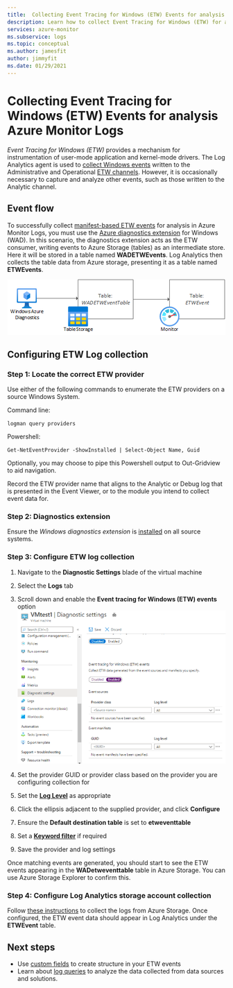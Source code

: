 ```yaml
---
title:  Collecting Event Tracing for Windows (ETW) Events for analysis Azure Monitor Logs
description: Learn how to collect Event Tracing for Windows (ETW) for analysis in Azure Monitor Logs.
services: azure-monitor
ms.subservice: logs
ms.topic: conceptual
ms.author: jamesfit
author: jimmyfit
ms.date: 01/29/2021
---
```

# Collecting Event Tracing for Windows (ETW) Events for analysis Azure Monitor Logs

*Event Tracing for Windows (ETW)* provides a mechanism for instrumentation of user-mode application and kernel-mode drivers. The Log Analytics agent is used to [collect Windows events](https://docs.microsoft.com/azure/azure-monitor/platform/data-sources-windows-events) written to the Administrative and Operational [ETW channels](https://docs.microsoft.com/windows/win32/wes/eventmanifestschema-channeltype-complextype). However, it is occasionally necessary to capture and analyze other events, such as those written to the Analytic channel.  

## Event flow

To successfully collect [manifest-based ETW events](https://docs.microsoft.com/windows/win32/etw/about-event-tracing#types-of-providers) for analysis in Azure Monitor Logs, you must use the [Azure diagnostics extension](https://docs.microsoft.com/azure/azure-monitor/platform/diagnostics-extension-overview) for Windows (WAD). In this scenario, the diagnostics extension acts as the ETW consumer, writing events to Azure Storage (tables) as an intermediate store. Here it will be stored in a table named **WADETWEvents**. Log Analytics then collects the table data from Azure storage, presenting it as a table named **ETWEvents**.

![Event flow](./media/data-sources-etw-events/event-flow.png)

## Configuring ETW Log collection

### Step 1: Locate the correct ETW provider

Use either of the following commands to enumerate the ETW providers on a source Windows System.

Command line:

```
logman query providers
```

Powershell:
```
Get-NetEventProvider -ShowInstalled | Select-Object Name, Guid
```
Optionally, you may choose to pipe this Powershell output to Out-Gridview to aid navigation.

Record the ETW provider name that aligns to the Analytic or Debug log that is presented in the Event Viewer, or to the module you intend to collect event data for.

### Step 2: Diagnostics extension

Ensure the *Windows diagnostics extension* is [installed](https://docs.microsoft.com/azure/azure-monitor/platform/diagnostics-extension-windows-install#install-with-azure-portal) on all source systems.

### Step 3: Configure ETW log collection

1. Navigate to the **Diagnostic Settings** blade of the virtual machine

2. Select the **Logs** tab

3. Scroll down and enable the **Event tracing for Windows (ETW) events** option
![Screenshot](./media/data-sources-etw-events/enable-etw-collection.png)

4. Set the provider GUID or provider class based on the provider you are configuring collection for

5. Set the [**Log Level**](https://docs.microsoft.com/windows/win32/etw/configuring-and-starting-an-event-tracing-session) as appropriate

6. Click the ellipsis adjacent to the supplied provider, and click **Configure**

7. Ensure the **Default destination table** is set to **etweventtable**

8. Set a [**Keyword filter**](https://docs.microsoft.com/windows/win32/wes/defining-keywords-used-to-classify-types-of-events) if required

9. Save the provider and log settings

Once matching events are generated, you should start to see the ETW events appearing in the **WADetweventtable** table in Azure Storage. You can use Azure Storage Explorer to confirm this.

### Step 4: Configure Log Analytics storage account collection

Follow [these instructions](https://docs.microsoft.com/azure/azure-monitor/platform/diagnostics-extension-logs#collect-logs-from-azure-storage) to collect the logs from Azure Storage. Once configured, the ETW event data should appear in Log Analytics under the **ETWEvent** table.

## Next steps
- Use [custom fields](https://docs.microsoft.com/azure/azure-monitor/platform/custom-fields) to create structure in your ETW events
- Learn about [log queries](https://docs.microsoft.com/azure/azure-monitor/log-query/log-query-overview) to analyze the data collected from data sources and solutions.
